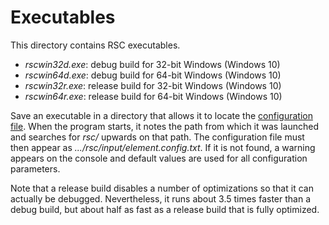 # Executables

This directory contains RSC executables.
* _rscwin32d.exe_: debug build for 32-bit Windows (Windows 10)
* _rscwin64d.exe_: debug build for 64-bit Windows (Windows 10)
* _rscwin32r.exe_: release build for 32-bit Windows (Windows 10)
* _rscwin64r.exe_: release build for 64-bit Windows (Windows 10)

Save an executable in a directory that allows it to locate the
[configuration file](/input/element.config.txt).  When the program
starts, it notes the path from which it was launched and searches
for _rsc/_ upwards on that path.  The configuration file must
then appear as _.../rsc/input/element.config.txt_.  If it is not
found, a warning appears on the console and default values are used
for all configuration parameters.

Note that a release build disables a number of optimizations so that
it can actually be debugged. Nevertheless, it runs about 3.5 times
faster than a debug build, but about half as fast as a release
build that is fully optimized.
